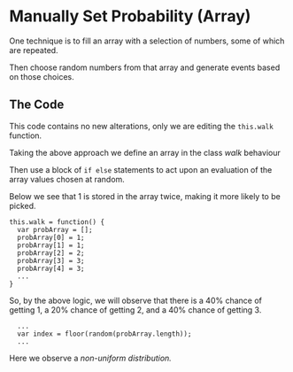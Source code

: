 # Manually Set Probability (Array)
One technique is to fill an array with a selection of numbers, some of which are repeated.

Then choose random numbers from that array and generate events based on those choices.

## The Code

This code contains no new alterations, only we are editing the `this.walk` function.

Taking the above approach we define an array in the class _walk_ behaviour 

Then use a block of `if else` statements to act upon an evaluation of the array values chosen at random.

Below we see that 1 is stored in the array twice, making it more likely to be picked.

```
this.walk = function() {
  var probArray = [];
  probArray[0] = 1;
  probArray[1] = 1;
  probArray[2] = 2;
  probArray[3] = 3;
  probArray[4] = 3;
  ...
}
```

So, by the above logic, we will observe that there is a 40% chance of getting 1, a 20% chance of getting 2, and a 40% chance of getting 3.

```
  ...
  var index = floor(random(probArray.length));
  ...
```

Here we observe a _non-uniform distribution._
